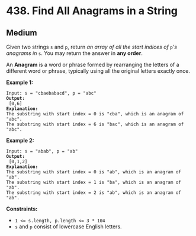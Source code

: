 # 438. Find All Anagrams in a String

## Medium



Given two strings `s` and `p`, return _an array of all the start indices of_ `p`_'s anagrams in_ `s`. You may return the answer in **any order**.

An **Anagram** is a word or phrase formed by rearranging the letters of a different word or phrase, typically using all the original letters exactly once.

&#x20;

**Example 1:**

<pre><code>Input: s = "cbaebabacd", p = "abc"
<strong>Output:
</strong> [0,6]
<strong>Explanation:
</strong>The substring with start index = 0 is "cba", which is an anagram of "abc".
The substring with start index = 6 is "bac", which is an anagram of "abc".
</code></pre>

**Example 2:**

<pre><code>Input: s = "abab", p = "ab"
<strong>Output:
</strong> [0,1,2]
<strong>Explanation:
</strong>The substring with start index = 0 is "ab", which is an anagram of "ab".
The substring with start index = 1 is "ba", which is an anagram of "ab".
The substring with start index = 2 is "ab", which is an anagram of "ab".
</code></pre>

&#x20;

**Constraints:**

* `1 <= s.length, p.length <= 3 * 104`
* `s` and `p` consist of lowercase English letters.
